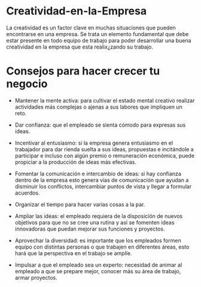 # Creatividad-en-la-Empresa

La creatividad es un factor clave en muchas situaciones que pueden encontrarse en una empresa. Se trata un elemento fundamental que debe estar presente en todo equipo de trabajo para poder desarrollar una buena creatividad en la empresa que esta realix¿zando su trabajo.

# Consejos para hacer crecer tu negocio

* Mantener la mente activa: para cultivar el estado mental creativo realizar actividades más complejas o ajenas a sus labores que impliquen un reto.

* Dar confianza: que el empleado se sienta cómodo para expresas sus ideas.

* Incentivar al entusiasmo: si la empresa genera entusiasmo en el trabajador para dar rienda suelta a sus ideas, propuestas e incitándole a participar e incluso con algún premio o remuneración económica, puede propiciar a la producción de ideas más efectivas.

* Fomentar la comunicación e intercambio de ideas: si hay confianza dentro de la empresa esto genera vías de comunicación que ayudan a disminuir los conflictos, intercambiar puntos de vista y llegar a formular acuerdos.

* Organizar el tiempo para hacer varias cosas a la par.

* Ampliar las ideas: el empleado requiera de la disposición de nuevos objetivos para que no se cree una rutina y así se fomenten ideas innovadoras que puedan mejorar sus funciones y proyectos.

* Aprovechar la diversidad: es importante que los empleados formen equipo con distintas personas o que trabajen en diferentes áreas, esto hará que la perspectiva en el trabajo se amplíe.

* Impulsar a que el empleado sea un experto: necesidad de animar al empleado a que se prepare mejor, conocer más su área de trabajo, armar proyectos.
